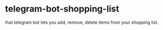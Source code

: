 # telegram-bot-shopping-list
that telegram bot lets you add, remove, delete items from your shopping list.
